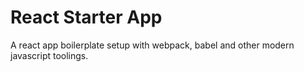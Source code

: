 # React Starter App

A react app boilerplate setup with webpack, babel and other modern javascript toolings. 